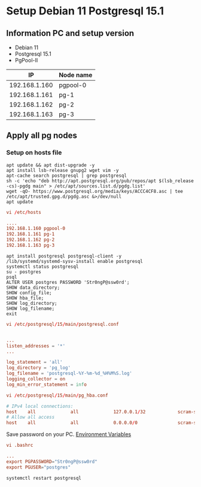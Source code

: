 # Setup Debian 11 Postgresql 15.1

## Information PC and setup version

- Debian 11  
- Postgresql 15.1  
- PgPool-II  

| IP            | Node name  |
|---------------|------------|
| 192.168.1.160 | pgpool-0 |
| 192.168.1.161 | pg-1   |
| 192.168.1.162 | pg-2   |
| 192.168.1.163 | pg-3   |

## Apply all pg nodes

### Setup on hosts file

```shell
apt update && apt dist-upgrade -y
apt install lsb-release gnupg2 wget vim -y
apt-cache search postgresql | grep postgresql
sh -c 'echo "deb http://apt.postgresql.org/pub/repos/apt $(lsb_release -cs)-pgdg main" > /etc/apt/sources.list.d/pgdg.list'
wget -qO- https://www.postgresql.org/media/keys/ACCC4CF8.asc | tee /etc/apt/trusted.gpg.d/pgdg.asc &>/dev/null
apt update
```

```conf
vi /etc/hosts

....
192.168.1.160 pgpool-0
192.168.1.161 pg-1
192.168.1.162 pg-2
192.168.1.163 pg-3
```

```shell
apt install postgresql postgresql-client -y
/lib/systemd/systemd-sysv-install enable postgresql
systemctl status postgresql
su - postgres
psql
ALTER USER postgres PASSWORD 'Str0ngP@ssw0rd';
SHOW data_directory;
SHOW config_file;
SHOW hba_file;
SHOW log_directory;
SHOW log_filename;
exit
```

```conf
vi /etc/postgresql/15/main/postgresql.conf


...
listen_addresses = '*' 
...

log_statement = 'all'
log_directory = 'pg_log'
log_filename = 'postgresql-%Y-%m-%d_%H%M%S.log'
logging_collector = on
log_min_error_statement = info
```

```conf
vi /etc/postgresql/15/main/pg_hba.conf

# IPv4 local connections:
host    all             all             127.0.0.1/32            scram-sha-256
# Allow all access
host    all             all             0.0.0.0/0               scram-sha-256
```

Save password on your PC. [Environment Variables](https://www.postgresql.org/docs/current/libpq-envars.html)  

```conf
vi .bashrc

...
export PGPASSWORD="Str0ngP@ssw0rd"
export PGUSER="postgres"
```

```shell
systemctl restart postgresql
```
